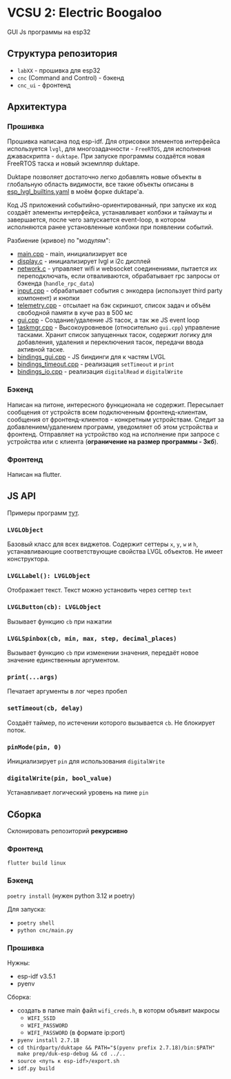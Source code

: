 # VCSU 2: Electric Boogaloo

GUI Js программы на esp32

## Структура репозитория
- `labXX` - прошивка для esp32
- `cnc` (Command and Control) - бэкенд
- `cnc_ui` - фронтенд

## Архитектура
### Прошивка
Прошивка написана под esp-idf. Для отрисовки элементов интерфейса используется `lvgl`, для многозадачности - `FreeRTOS`, для исполнения джаваскрипта - `duktape`.
При запуске программы создаётся новая FreeRTOS таска и новый экземпляр duktape. 

Duktape позволяет достаточно легко добавлять новые объекты в глобальную область видимости, все такие объекты описаны в [esp_lvgl_builtins.yaml](https://github.com/leadpogrommer/duktape/blob/leadpogrommers_shit/esp_lvgl_builtins.yaml) в моём форке duktape'а.

Код JS приложений событийно-ориентированный, при запуске их код создаёт элементы интерфейса, устанавливает колбэки и таймауты и завершается, после чего запускается event-loop, в котором исполняются ранее установленные колбэки при появлении событий.



Разбиение (кривое) по "модулям":
- [main.cpp](labXX/main/main.cpp) - main, инициализирует все
- [display.c](labXX/main/display.c) - инициализирует lvgl и i2c дисплей
- [network.c](labXX/main/network.c) - управляет wifi и websocket соединениями, пытается их переподключать, если отваливаются, обрабатывает rpc запросы от бэкенда (`handle_rpc_data`)
- [input.cpp](labXX/main/input.cpp) - обрабатывает события с энкодера (использует third party компонент) и кнопки
- [telemetry.cpp](labXX/main/telemetry.cpp) - отсылает на бэк скриншот, список задач и объём свободной памяти в куче раз в 500 мс
- [gui.cpp](labXX/main/gui.cpp) - Создание/удаление JS тасок, а так же JS event loop
- [taskmgr.cpp](labXX/main/taskmgr.cpp) - Высокоуровневое (относительно `gui.cpp`) управление тасками. Хранит список запущенных тасок, содержит логику для добавления, удаления и переключения тасок, передачи ввода активной таске.
- [bindings_gui.cpp](labXX/main/bindings_gui.cpp) - JS биндинги для к частям LVGL
- [bindings_timeout.cpp](labXX/main/bindings_timeout.cpp) - реализация `setTimeout` и `print`
- [bindings_io.cpp](labXX/main/bindings_io.cpp) - реализация `digitalRead` и `digitalWrite`

### Бэкенд
Написан на питоне, интересного функционала не содержит.
Пересылает сообщения от устройств всем подключенным фронтенд-клиентам, сообщения от фронтенд-клиентов - конкретным устройствам. Следит за добавлением/удалением программ, уведомляет об этом устройства и фронтенд. Отправляет на устройство код на исполнение при запросе с устройства или с клиента (**ограничение на размер программы - 3кб**).

### Фронтенд
Написан на flutter. 

## JS API
Примеры программ [тут](cnc/programs).
### `LVGLObject`
Базовый класс для всех виджетов. Содержит сеттеры `x`, `y`, `w` и `h`, устанавливающие соответствующие свойства LVGL объектов. Не имеет конструктора.
### `LVGLLabel(): LVGLObject`
Отображает текст. Текст можно установить через сеттер `text`
### `LVGLButton(cb): LVGLObject`
Вызывает функцию `cb` при нажатии
### `LVGLSpinbox(cb, min, max, step, decimal_places)`
Вызывает функцию `cb` при изменении значения, передаёт новое значение единственным аргументом.
### `print(...args)`
Печатает аргументы в лог через пробел
### `setTimeout(cb, delay)`
Создаёт таймер, по истечении которого вызывается `cb`. Не блокирует поток.
### `pinMode(pin, 0)`
Инициализирует `pin` для использования `digitalWrite`
### `digitalWrite(pin, bool_value)`
Устанавливает логический уровень на пине `pin`

## Сборка
Склонировать репозиторий **рекурсивно**

### Фронтенд
`flutter build linux`

### Бэкенд
`poetry install` (нужен python 3.12 и poetry)

Для запуска: 
- `poetry shell`
- `python cnc/main.py`

### Прошивка
Нужны:
- esp-idf v3.5.1
- pyenv

Сборка:
- создать в папке main файл `wifi_creds.h`, в которм объявит макросы
    - `WIFI_SSID`
    - `WIFI_PASSWORD`
    - `WIFI_PASSWORD` (в формате ip:port)
- `pyenv install 2.7.18`
- `cd thirdparty/duktape && PATH="$(pyenv prefix 2.7.18)/bin:$PATH" make prep/duk-esp-debug && cd ../..`
- `source <путь к esp-idf>/export.sh`
- `idf.py build`

